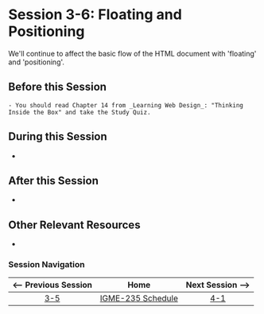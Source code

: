 # Session 3-6: Floating and Positioning

We'll continue to affect the basic flow of the HTML document with 'floating' and 'positioning'.

## Before this Session
    - You should read Chapter 14 from _Learning Web Design_: "Thinking Inside the Box" and take the Study Quiz.


## During this Session
- 

## After this Session
- 

## Other Relevant Resources
- 

### Session Navigation

| <-- Previous Session |               Home                  | Next Session --> |
|:--------------------:|:-----------------------------------:|:----------------:|
|  [3-5](3-5.md)       | [IGME-235 Schedule](../schedule.md) |   [4-1](4-1.md)  |
